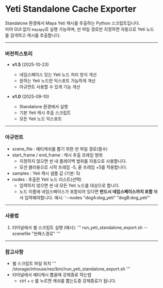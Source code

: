 
# Yeti Standalone Cache Exporter

Standalone 환경에서 Maya Yeti 캐시를 추출하는 Python 스크립트입니다.  
마야 GUI 없이 `mayapy`로 실행 가능하며, 씬 파일 경로만 지정하면 자동으로 Yeti 노드를 검색하고 캐시를 추출합니다.

---
### 버전히스토리
- **v1.5** (2025-10-23)
  - 네임스페이스 있는 Yeti 노드 처리 방식 개선
  - 원하는 Yeti 노드만 익스포트 가능하게 개선
  - 아규먼트 사용할 수 있게 기능 개선


- **v1.0** (2025-09-10)
  - Standalone 환경에서 실행
  - 기본 Yeti 캐시 추출 스크립트
  - 모든 Yeti 노드 익스포트
---
### 아규먼트

- scene_file : 예티캐쉬를 뽑기 위한 씬 파일 경로(필수)
- start_frame / end_frame : 캐시 추출 프레임 범위
  - 지정하지 않으면 씬 내 플레이백 범위를 자동으로 사용합니다.
  - 모션 블러용으로 시작 프레임 -5, 끝 프레임 +5를 적용합니다.
- samples : Yeti 캐시 샘플 값 (기본: 5)
- nodes : 추출한 Yeti 노드 리스트(선택)
  - 입력하지 않으면 씬 내 모든 Yeti 노드를 대상으로 합니다.
  - 노드 이름에 네임스페이스가 포함되어 있다면 **반드시 네임스페이스까지 포함** 해서 입력해야합니다.
    예시: '--nodes "dogA:dog_yeti" "dogB:dog_yeti"'

---

### 사용법

1. 터미널에서 쉘 스크립트 실행 (예시):
'''
run_yeti_standalone_export.sh --scenefile "씬패스경로"
'''

---
### 참고사항

- 쉘 스크립트 파일 위치
'''
/storage/inhouse/rez/bin//run_yeti_standalone_export.sh
'''
- 터미널에서 예티캐시 뽑을때 강제종료 하는법
  - ctrl + c 를 누르면 캐쉬를 뽑는도중 강제종료가 됩니다.
